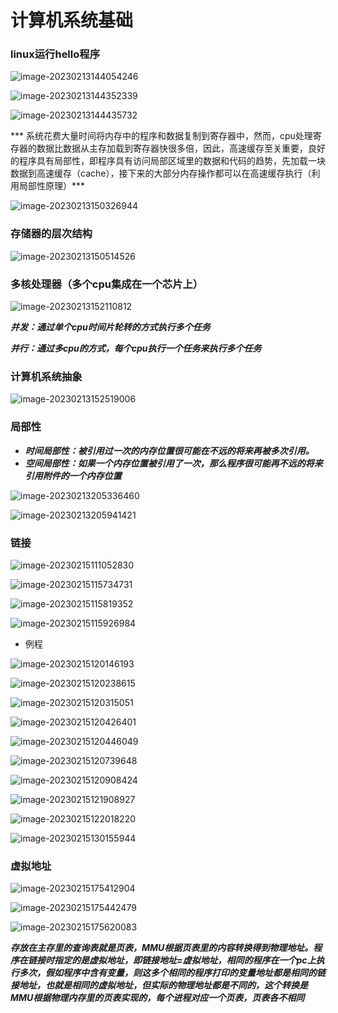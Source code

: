 # 计算机系统基础

### linux运行hello程序

![image-20230213144054246](assets/image-20230213144054246.png)

![image-20230213144352339](assets/image-20230213144352339.png)

![image-20230213144435732](assets/image-20230213144435732.png)

*** 系统花费大量时间将内存中的程序和数据复制到寄存器中，然而，cpu处理寄存器的数据比数据从主存加载到寄存器快很多倍，因此，高速缓存至关重要，良好的程序具有局部性，即程序具有访问局部区域里的数据和代码的趋势，先加载一块数据到高速缓存（cache），接下来的大部分内存操作都可以在高速缓存执行（利用局部性原理）***

![image-20230213150326944](assets/image-20230213150326944.png)

### 存储器的层次结构

![image-20230213150514526](assets/image-20230213150514526.png)

### 多核处理器（多个cpu集成在一个芯片上）

![image-20230213152110812](assets/image-20230213152110812.png)

***并发：通过单个cpu时间片轮转的方式执行多个任务***

***并行：通过多cpu的方式，每个cpu执行一个任务来执行多个任务***

### 计算机系统抽象

![image-20230213152519006](assets/image-20230213152519006.png)

### 局部性

- ***时间局部性：被引用过一次的内存位置很可能在不远的将来再被多次引用。***
- ***空间局部性：如果一个内存位置被引用了一次，那么程序很可能再不远的将来引用附件的一个内存位置***

![image-20230213205336460](assets/image-20230213205336460.png)

![image-20230213205941421](assets/image-20230213205941421.png)

### 链接

![image-20230215111052830](assets/image-20230215111052830.png)

![image-20230215115734731](assets/image-20230215115734731.png)

![image-20230215115819352](assets/image-20230215115819352.png)

![image-20230215115926984](assets/image-20230215115926984.png)

- 例程

![image-20230215120146193](assets/image-20230215120146193.png)

![image-20230215120238615](assets/image-20230215120238615.png)

![image-20230215120315051](assets/image-20230215120315051.png)

![image-20230215120426401](assets/image-20230215120426401.png)

![image-20230215120446049](assets/image-20230215120446049.png)

![image-20230215120739648](assets/image-20230215120739648.png)

![image-20230215120908424](assets/image-20230215120908424.png)

![image-20230215121908927](assets/image-20230215121908927.png)

![image-20230215122018220](assets/image-20230215122018220.png)

![image-20230215130155944](assets/image-20230215130155944.png)

### 虚拟地址

![image-20230215175412904](assets/image-20230215175412904.png)

![image-20230215175442479](assets/image-20230215175442479.png)

![image-20230215175620083](assets/image-20230215175620083.png)

***存放在主存里的查询表就是页表，MMU根据页表里的内容转换得到物理地址。程序在链接时指定的是虚拟地址，即链接地址=虚拟地址，相同的程序在一个pc上执行多次，假如程序中含有变量，则这多个相同的程序打印的变量地址都是相同的链接地址，也就是相同的虚拟地址，但实际的物理地址都是不同的，这个转换是MMU根据物理内存里的页表实现的，每个进程对应一个页表，页表各不相同***
